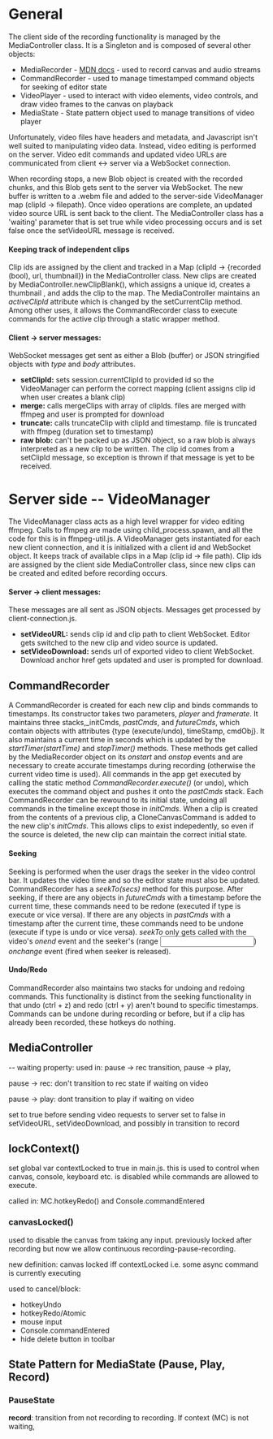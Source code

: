 # General
The client side of the recording functionality is managed by the MediaController class. It is a Singleton and is 
composed of several other objects:

* MediaRecorder - [MDN docs](https://developer.mozilla.org/en-US/docs/Web/API/MediaRecorder) - used to record canvas and audio streams
* CommandRecorder - used to manage timestamped command objects for seeking of editor state
* VideoPlayer - used to interact with video elements, video controls, and draw video frames to the canvas on playback
* MediaState - State pattern object used to manage transitions of video player

Unfortunately, video files have headers and metadata, and Javascript isn't well suited to manipulating video data.
Instead, video editing is performed on the server. Video edit commands and updated video URLs are communicated from client <-> server
via a WebSocket connection.

When recording stops, a new Blob object is created with the recorded chunks, and this Blob gets sent to the server via WebSocket. The new buffer is written to a .webm file and added to the server-side VideoManager map (clipId -> filepath).
Once video operations are complete, an updated video source URL is sent back to the client. The 
MediaController class has a 'waiting' parameter that is set true while video processing occurs and is set false once
the setVideoURL message is received.

#### Keeping track of independent clips
Clip ids are assigned by the client and tracked in a Map (clipId -> {recorded (bool), url, thumbnail}) in the MediaController class. New clips are created by MediaController.newClipBlank(), which assigns a unique id, creates a thumbnail <img>, and adds the clip to the map. The MediaController maintains an _activeClipId_ attribute which is changed by the setCurrentClip method. Among other uses, it allows the CommandRecorder class to execute commands for the active clip through a static wrapper method.

#### Client -> server messages:
WebSocket messages get sent as either a Blob (buffer) or JSON stringified objects with _type_ and _body_ attributes.

* __setClipId:__ sets session.currentClipId to provided id so the VideoManager can perform the correct mapping (client assigns clip id when user creates a blank clip)
* __merge:__ calls mergeClips with array of clipIds. files are  merged with ffmpeg and user is prompted for download
* __truncate:__ calls truncateClip with clipId and timestamp. file is truncated with ffmpeg (duration set to timestamp) 
* __raw blob:__ can't be packed up as JSON object, so a raw blob is always interpreted as a new clip to be written. The clip id comes from a setClipId message, so exception is thrown if that message is yet to be received.

# Server side -- VideoManager
The VideoManager class acts as a high level wrapper for video editing ffmpeg. Calls to ffmpeg are made using child_process.spawn, 
and all the code for this is in ffmpeg-util.js. A VideoManager gets instantiated for each new client connection, and it is initialized
with a client id and WebSocket object. It keeps track of available clips in a Map (clip id -> file path). Clip ids are assigned
by the client side MediaController class, since new clips can be created and edited before recording occurs.

#### Server -> client messages:
These messages are all sent as JSON objects. Messages get processed by client-connection.js.
* __setVideoURL:__ sends clip id and clip path to client WebSocket. Editor gets switched to the new clip and video source is updated.
* __setVideoDownload:__ sends url of exported video to client WebSocket. Download anchor href gets updated and user is prompted for download.

## CommandRecorder
A CommandRecorder is created for each new clip and binds commands to timestamps. Its constructor takes two parameters, _player_ and _framerate_. It maintains three stacks,_initCmds, _pastCmds_, and _futureCmds_, which contain objects with attributes {type (execute/undo), timeStamp, cmdObj}. It also maintains a current time in seconds which is updated by the _startTimer(startTime)_ and _stopTimer()_ methods. These methods get called by the MediaRecorder object on its _onstart_ and _onstop_ events and are necessary to create accurate timestamps during recording (otherwise the current video time is used). All commands in the app get executed by calling the static method _CommandRecorder.execute()_ (or undo), which executes the command object and pushes it onto the _pastCmds_ stack. Each CommandRecorder can be rewound to its initial state, undoing all commands in the timeline except those in _initCmds_. When a clip is created from the contents of a previous clip, a CloneCanvasCommand is added to the new clip's _initCmds_. This allows clips to exist indepedently, so even if the source is deleted, the new clip can maintain the correct initial state.

#### Seeking
Seeking is performed when the user drags the seeker in the video control bar. It updates the video time and so the editor state must also be updated. CommandRecorder has a _seekTo(secs)_ method for this purpose. After seeking, if there are any objects in _futureCmds_ with a timestamp before the current time, these commands need to be redone (executed if type is execute or vice versa). If there are any objects in _pastCmds_ with a timestamp after the current time, these commands need to be undone (execute if type is undo or vice versa). _seekTo_ only gets called with the video's _onend_ event and the seeker's (range <input>) _onchange_ event (fired when seeker is released).


#### Undo/Redo 
CommandRecorder also maintains two stacks for undoing and redoing commands. This functionality is distinct from the seeking functionality in that undo (ctrl + z) and redo (ctrl + y) aren't bound to specific timestamps. Commands can be undone during recording or before, but if a clip has already been recorded, these hotkeys do nothing.



## MediaController

-- waiting property:
used in: pause -> rec transition, pause -> play, 

  pause -> rec: don't transition to rec state if waiting on video
            
  pause -> play: dont transition to play if waiting on video

set to true before sending video requests to server
set to false in setVideoURL, setVideoDownload, and possibly in transition to record

## lockContext()
set global var contextLocked to true in 
main.js. this is used to control when
canvas, console, keyboard etc. is disabled
while commands are allowed to execute. 

called in: MC.hotkeyRedo() 
        and Console.commandEntered


### canvasLocked()
used to disable the canvas from taking any input. 
previously locked after recording but now 
we allow continuous recording-pause-recording.

new definition: 
canvas locked iff contextLocked 
i.e. some async command is currently executing

used to cancel/block:
- hotkeyUndo
- hotkeyRedo/Atomic
- mouse input
- Console.commandEntered
- hide delete button in toolbar


## State Pattern for MediaState (Pause, Play, Record) 

### PauseState

__record__:
transition from not recording to recording.
If context (MC) is not waiting, 








